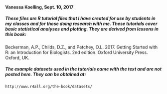 #### Vanessa Koelling, Sept. 10, 2017

##### These files are R tutorial files that I have created for use by students in my classes and for those doing research with me. These tutorials cover basic statistical analyses and plotting. They are derived from lessons in this book:

Beckerman, A.P., Childs, D.Z., and Petchey, O.L. 2017. Getting Started with R: an Introduction for Biologists. 2nd edition. Oxford University Press. Oxford, UK.

##### The example datasets used in the tutorials came with the text and are not posted here. They can be obtained at:

	http://www.r4all.org/the-book/datasets/